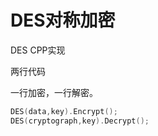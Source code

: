 # DES对称加密

DES CPP实现

两行代码

一行加密，一行解密。

```c++
DES(data,key).Encrypt();
DES(cryptograph,key).Decrypt();
```

